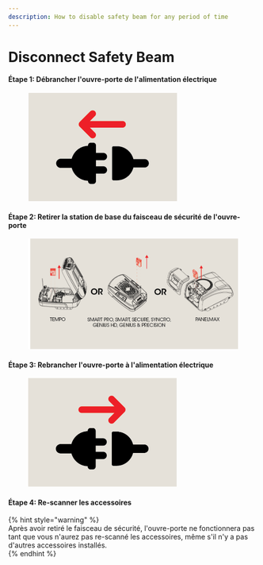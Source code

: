 ```yaml
---
description: How to disable safety beam for any period of time
---
```


# Disconnect Safety Beam

#### Étape 1: Débrancher l'ouvre-porte de l'alimentation électrique  
   
<figure><img src="../.gitbook/assets/Power Off@2x.png" alt=""><figcaption></figcaption></figure>  
   
#### Étape 2: Retirer la station de base du faisceau de sécurité de l'ouvre-porte  
   
<figure><img src="../.gitbook/assets/Remove Base Station@2x.png" alt=""><figcaption></figcaption></figure>  
   
#### Étape 3: Rebrancher l'ouvre-porte à l'alimentation électrique  
   
<figure><img src="../.gitbook/assets/Power-On@4x.png" alt="" width="300"><figcaption></figcaption></figure>  
   
#### Étape 4: Re-scanner les accessoires  
   
{% hint style="warning" %}  
Après avoir retiré le faisceau de sécurité, l'ouvre-porte ne fonctionnera pas tant que vous n'aurez pas re-scanné les accessoires, même s'il n'y a pas d'autres accessoires installés.  
{% endhint %}
